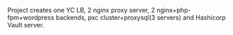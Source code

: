 Project creates one YC LB, 2 nginx proxy server, 2 nginx+php-fpm+wordpress backends, pxc cluster+proxysql(3 servers) and Hashicorp Vault server.
